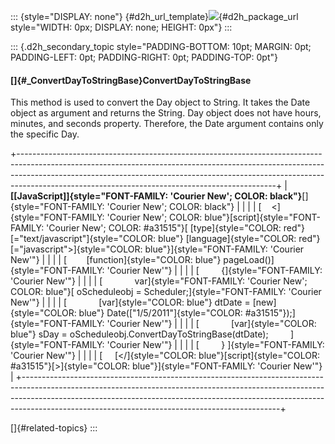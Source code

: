 ::: {style="DISPLAY: none"}
[](ms-xhelp:///?Id=d2h_url_template){#d2h_url_template}![](!package_url!){#d2h_package_url style="WIDTH: 0px; DISPLAY: none; HEIGHT: 0px"}
:::

::: {.d2h_secondary_topic style="PADDING-BOTTOM: 10pt; MARGIN: 0pt; PADDING-LEFT: 0pt; PADDING-RIGHT: 0pt; PADDING-TOP: 0pt"}
#### []{#_ConvertDayToStringBase}ConvertDayToStringBase

This method is used to convert the Day object to String. It takes the Date object as argument and returns the String. Day object does not have hours, minutes, and seconds property. Therefore, the Date argument contains only the specific Day.

+----------------------------------------------------------------------------------------------------------------------------------------------------------------------------------------------------------------------------------------------------------------------------------------------------------+
| **[\[JavaScript\]]{style="FONT-FAMILY: 'Courier New'; COLOR: black"}**[]{style="FONT-FAMILY: 'Courier New'; COLOR: black"}                                                                                                                                                                               |
|                                                                                                                                                                                                                                                                                                          |
| [    \<]{style="FONT-FAMILY: 'Courier New'; COLOR: blue"}[script]{style="FONT-FAMILY: 'Courier New'; COLOR: #a31515"}[ [type]{style="COLOR: red"}[=\"text/javascript\"]{style="COLOR: blue"} [language]{style="COLOR: red"}[=\"javascript\"\>]{style="COLOR: blue"}]{style="FONT-FAMILY: 'Courier New'"} |
|                                                                                                                                                                                                                                                                                                          |
| [        [function]{style="COLOR: blue"} pageLoad()]{style="FONT-FAMILY: 'Courier New'"}                                                                                                                                                                                                                 |
|                                                                                                                                                                                                                                                                                                          |
| [         {]{style="FONT-FAMILY: 'Courier New'"}                                                                                                                                                                                                                                                         |
|                                                                                                                                                                                                                                                                                                          |
| [             var]{style="FONT-FAMILY: 'Courier New'; COLOR: blue"}[ oScheduleobj = Scheduler;]{style="FONT-FAMILY: 'Courier New'"}                                                                                                                                                                      |
|                                                                                                                                                                                                                                                                                                          |
| [             [var]{style="COLOR: blue"} dtDate = [new]{style="COLOR: blue"} Date([\"1/5/2011\"]{style="COLOR: #a31515"});]{style="FONT-FAMILY: 'Courier New'"}                                                                                                                                          |
|                                                                                                                                                                                                                                                                                                          |
| [             [var]{style="COLOR: blue"} sDay = oScheduleobj.ConvertDayToStringBase(dtDate);         ]{style="FONT-FAMILY: 'Courier New'"}                                                                                                                                                               |
|                                                                                                                                                                                                                                                                                                          |
| [         } ]{style="FONT-FAMILY: 'Courier New'"}                                                                                                                                                                                                                                                        |
|                                                                                                                                                                                                                                                                                                          |
| [     [\</]{style="COLOR: blue"}[script]{style="COLOR: #a31515"}[\>]{style="COLOR: blue"}]{style="FONT-FAMILY: 'Courier New'"}                                                                                                                                                                           |
+----------------------------------------------------------------------------------------------------------------------------------------------------------------------------------------------------------------------------------------------------------------------------------------------------------+

[]{#related-topics}
:::
